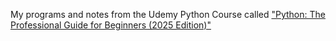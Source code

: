 My programs and notes from the Udemy Python Course called ["Python: The Professional Guide for Beginners (2025 Edition)"](https://www.udemy.com/course/professional-python-guide/)
